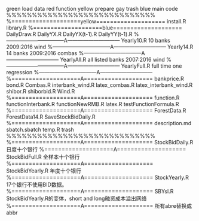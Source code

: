 green load data
red function
yellow prepare
gay trash
blue main code
%%%%%%%%%%%%%%%%%%%%%%%%%%%%%
%====================yellow====================
install.Rlibrary.R
%====================blue====================DailyDraw.RDailyYX.RDailyYX(t-1).RDailyYY(t-1).R
%———————————A——————————
Yearly10.R
10 banks 2009:2016 wind
%———————————A——————————Yearly14.R
14 banks 2009:2016 combas
%———————————A——————————YearlyAll.R
all listed banks 2007:2016 wind
%———————————A——————————YearlyFull.R
full time one regression
%———————————A——————————
%====================A====================bankprice.Rbond.RCombas.Rinterbank_wind.Rlatex_combas.Rlatex_interbank_wind.Rshibor.Rshiborbid.RWind.R
%====================A====================function.RfunctionInterbank.RfunctionNewRMB.Rlatex.RtestFunctionFormula.R
%====================A====================ForestData.RForestData14.RSaveStockBidDaily.R
%====================A====================description.mdsbatch.sbatchtemp.Rtrash
%%%%%%%%%%%%%%%%%%%%%%%%%%%%%
%====================A====================
StockBidDaily.R
日度十个银行
%====================A====================StockBidFull.R
全样本十个银行
%====================A====================StockBidYearly.R
年度十个银行
%====================A====================StockYearly.R
17个银行不使用BID数据。
%====================A====================
SBYsl.R
StockBidYearly.R的变体，short and long融资成本溢出网络
%====================A====================
所有abre替换成 abbr